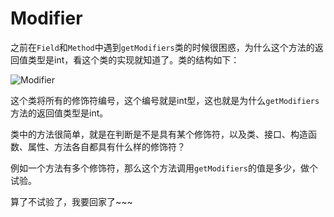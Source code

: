 # Modifier

之前在`Field`和`Method`中遇到`getModifiers`类的时候很困惑，为什么这个方法的返回值类型是int，看这个类的实现就知道了。类的结构如下：

![Modifier](http://ovn0i3kdg.bkt.clouddn.com/Modifier.png)

这个类将所有的修饰符编号，这个编号就是int型，这也就是为什么`getModifiers`方法的返回值类型是int。

类中的方法很简单，就是在判断是不是具有某个修饰符，以及类、接口、构造函数、属性、方法各自都具有什么样的修饰符？

例如一个方法有多个修饰符，那么这个方法调用`getModifiers`的值是多少，做个试验。

算了不试验了，我要回家了~~~
